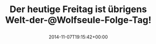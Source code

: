 ---
retweeted: false
source: <a href="http://mvilla.it/fenix" rel="nofollow">Fenix for Android</a>
entities:
  hashtags: []
  symbols: []
  user_mentions:
  - name: "@wolfseule@mastodon.social"
    screen_name: Wolfseule
    indices:
    - '42'
    - '52'
    id_str: '14631501'
    id: '14631501'
  urls: []
display_text_range:
- '0'
- '63'
favorite_count: '1'
id_str: '530800779683450880'
truncated: false
retweet_count: '0'
id: '530800779683450880'
created_at: Fri Nov 07 19:15:42 +0000 2014
favorited: false
full_text: Der heutige Freitag ist übrigens Welt-der-@Wolfseule-Folge-Tag!
lang: de
tags:
- pesos/twitter
date: '2014-11-07T19:15:42+00:00'
src: https://twitter.com/bascht/status/530800779683450880
original_url: https://twitter.com/bascht/status/530800779683450880
type: twitter_tweet
text: Der heutige Freitag ist übrigens Welt-der-@Wolfseule-Folge-Tag!
title: 'Der heutige Freitag ist übrigens Welt-der-@Wolfseule-Folge-Tag!

  '

---